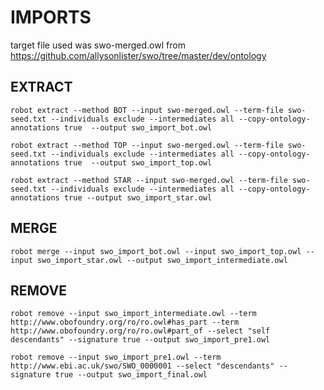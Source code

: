 IMPORTS
===============

target file used was swo-merged.owl from https://github.com/allysonlister/swo/tree/master/dev/ontology

EXTRACT
--------------
`robot extract --method BOT --input swo-merged.owl --term-file swo-seed.txt --individuals exclude --intermediates all --copy-ontology-annotations true  --output swo_import_bot.owl` 

`robot extract --method TOP --input swo-merged.owl --term-file swo-seed.txt --individuals exclude --intermediates all --copy-ontology-annotations true  --output swo_import_top.owl`

`robot extract --method STAR --input swo-merged.owl --term-file swo-seed.txt --individuals exclude --intermediates all --copy-ontology-annotations true --output swo_import_star.owl`


MERGE
---------
`robot merge --input swo_import_bot.owl --input swo_import_top.owl --input swo_import_star.owl --output swo_import_intermediate.owl`


REMOVE
---------
`robot remove --input swo_import_intermediate.owl --term http://www.obofoundry.org/ro/ro.owl#has_part --term http://www.obofoundry.org/ro/ro.owl#part_of --select "self descendants" --signature true --output swo_import_pre1.owl`

`robot remove --input swo_import_pre1.owl --term http://www.ebi.ac.uk/swo/SWO_0000001 --select "descendants" --signature true --output swo_import_final.owl`